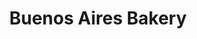 ---
title: "Buenos Aires Bakery"
url: /ciudad-autonoma-de-buenos-aires/buenos-aires-bakery-avenida-santa-fe/
shop: Bäckerei
---